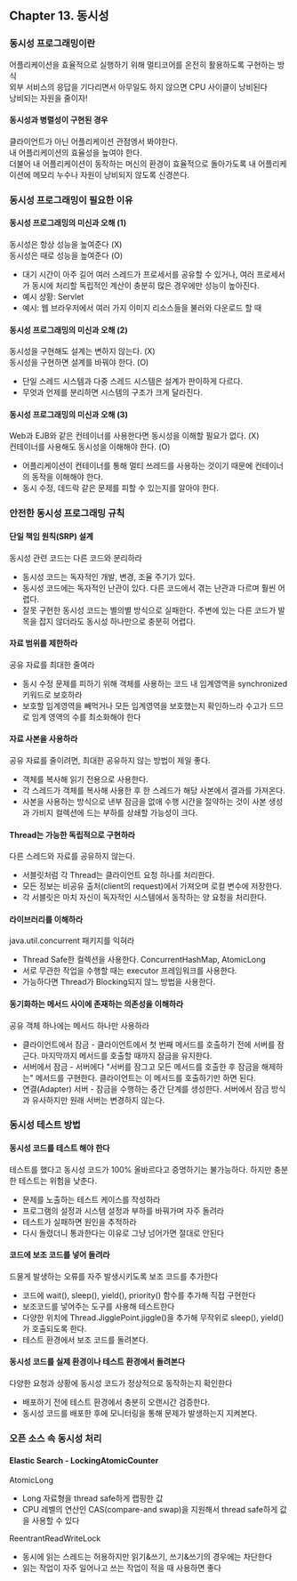 ## Chapter 13. 동시성

### 동시성 프로그래밍이란
어플리케이션을 효율적으로 실행하기 위해 멀티코어를 온전히 활용하도록 구현하는 방식  
외부 서비스의 응답을 기다리면서 아무일도 하지 않으면 CPU 사이클이 낭비된다  
낭비되는 자원을 줄이자!  

#### 동시성과 병렬성이 구현된 경우
클라이언트가 아닌 어플리케이션 관점엥서 봐야한다.  
내 어플리케이션의 효율성을 높여야 한다.  
더불어 내 어플리케이션이 동작하는 머신의 환경이 효율적으로 돌아가도록 내 어플리케이션에 메모리 누수나 자원이 낭비되지 않도록 신경쓴다.

### 동시성 프로그래밍이 필요한 이유

#### 동시성 프로그래밍의 미신과 오해 (1)
동시성은 항상 성능을 높여준다 (X)  
동시성은 때로 성능을 높여준다 (O)
- 대기 시간이 아주 길어 여러 스레드가 프로세서를 공유할 수 있거나, 여러 프로세서가 동시에 처리할 독립적인 계산이 충분히 많은 경우에만 성능이 높아진다.
- 예시 상황: Servlet
- 예시: 웹 브라우저에서 여러 가지 이미지 리소스들을 불러와 다운로드 할 때

#### 동시성 프로그래밍의 미신과 오해 (2)
동시성을 구현해도 설계는 변하지 않는다. (X)  
동시성을 구현하면 설계를 바꿔야 한다. (O)  
- 단일 스레드 시스템과 다중 스레드 시스템은 설계가 판이하게 다르다.
- 무엇과 언제를 분리하면 시스템의 구조가 크게 달라진다.

#### 동시성 프로그래밍의 미신과 오해 (3)
Web과 EJB와 같은 컨테이너를 사용한다면 동시성을 이해할 필요가 없다. (X)  
컨테이너를 사용해도 동시성을 이해해야 한다. (O)
- 어플리케이션이 컨테이너를 통해 멀티 쓰레드를 사용하는 것이기 때문에 컨테이너의 동작을 이해해야 한다.
- 동시 수정, 데드락 같은 문제를 피할 수 있는지를 알아야 한다.

### 안전한 동시성 프로그래밍 규칙

#### 단일 책임 원칙(SRP) 설계
동시성 관련 코드는 다른 코드와 분리하라  
- 동시성 코드는 독자적인 개발, 변경, 조율 주기가 있다.
- 동시성 코드에는 독자적인 난관이 있다. 다른 코드에서 겪는 난관과 다르며 훨씬 어렵다.
- 잘못 구현한 동시성 코드는 별의별 방식으로 실패한다. 주변에 있는 다른 코드가 발목을 잡지 않더라도 동시성 하나만으로 충분히 어렵다.

#### 자료 범위를 제한하라
공유 자료를 최대한 줄여라  
- 동시 수정 문제를 피하기 위해 객체를 사용하는 코드 내 임계영역을 synchronized 키워드로 보호하라
- 보호할 임계영역을 빼먹거나 모든 임계영역을 보호했는지 확인하느라 수고가 드므로 임계 영역의 수를 최소화해야 한다

#### 자료 사본을 사용하라
공유 자료를 줄이려면, 최대한 공유하지 않는 방법이 제일 좋다.
- 객체를 복사해 읽기 전용으로 사용한다.
- 각 스레드가 객체를 복사해 사용한 후 한 스레드가 해당 사본에서 결과를 가져온다.
- 사본을 사용하는 방식으로 낸부 잠금을 없애 수행 시간을 절약하는 것이 사본 생성과 가비지 컬렉션에 드는 부하를 상쇄할 가능성이 크다.

#### Thread는 가능한 독립적으로 구현하라
다른 스레드와 자료를 공유하지 않는다.
- 서블릿처럼 각 Thread는 클라이언트 요청 하나를 처리한다.
- 모든 정보는 비공유 출처(client의 request)에서 가져오며 로컬 변수에 저장한다.
- 각 서블릿은 마치 자신이 독자적인 시스템에서 동작하는 양 요청을 처리한다.

#### 라이브러리를 이해하라
java.util.concurrent 패키지를 익혀라
- Thread Safe한 컬렉션을 사용한다. ConcurrentHashMap, AtomicLong
- 서로 무관한 작업을 수행할 때는 executor 프레임워크를 사용한다.
- 가능하다면 Thread가 Blocking되지 않느 방법을 사용한다.

#### 동기화하는 메서드 사이에 존재하는 의존성을 이해하라
공유 객체 하나에는 메서드 하나만 사용하라
- 클라이언트에서 잠금 - 클라이언트에서 첫 번째 메서드를 호출하기 전에 서버를 잠근다. 마지막까지 메서드를 호출할 때까지 잠금을 유지한다.
- 서버에서 잠금 - 서버에다 "서버를 잠그고 모든 메서드를 호출한 후 잠금을 해제하는" 메서드를 구현한다. 클라이언트는 이 메서드를 호출하기만 하면 된다.
- 연결(Adapter) 서버 - 잠금을 수행하는 중간 단계를 생성한다. 서버에서 잠금 방식과 유사하지만 원래 서버는 변경하지 않는다.

### 동시성 테스트 방법

#### 동시성 코드를 테스트 해야 한다
테스트를 했다고 동시성 코드가 100% 올바르다고 증명하기는 불가능하다. 하지만 충분한 테스트는 위험을 낮춘다.
- 문제를 노출하는 테스트 케이스를 작성하라
- 프로그램의 설정과 시스템 설정과 부하를 바꿔가며 자주 돌려라
- 테스트가 실패하면 원인을 추적하라
- 다시 돌렸더니 통과한다는 이유로 그냥 넘어가면 절대로 안된다

#### 코드에 보조 코드를 넣어 돌려라
드물게 발생하는 오류를 자주 발생시키도록 보조 코드를 추가한다
- 코드에 wait(), sleep(), yield(), priority() 함수를 추가해 직접 구현한다
- 보조코드를 넣어주는 도구를 사용해 테스트한다
- 다양한 위치에 Thread.JigglePoint.jiggle()을 추가해 무작위로 sleep(), yield()가 호출되도록 한다.
- 테스트 환경에서 보조 코드를 돌려본다.

#### 동시성 코드를 실제 환경이나 테스트 환경에서 돌려본다
다양한 요청과 상황에 동시성 코드가 정상적으로 동작하는지 확인한다
- 배포하기 전에 테스트 환경에서 충분히 오랜시간 검증한다.
- 동시성 코드를 배포한 후에 모니터링을 통해 문제가 발생하는지 지켜본다.

### 오픈 소스 속 동시성 처리

#### Elastic Search - LockingAtomicCounter

AtomicLong
- Long 자료형을 thread safe하게 랩핑한 값
- CPU 레벨의 연산인 CAS(compare-and swap)을 지원해서 thread safe하게 값을 사용할 수 있다
  
ReentrantReadWriteLock
- 동시에 읽는 스레드는 허용하지만 읽기&쓰기, 쓰기&쓰기의 경우에는 차단한다
- 읽는 작업이 자주 일어나고 쓰는 작업이 적을 때 사용하면 좋다
